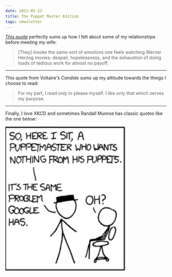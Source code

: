 ```yaml
---
date: 2022-05-23
title: The Puppet Master Edition
tags: newsletter
---
```


[This quote](https://grantland.com/the-triangle/mlb-shootaround-intriguing-second-half-story-lines/) perfectly sums up how I felt about some of my relationships before meeting my wife:

> [They] invoke the same sort of emotions one feels watching Werner Herzog movies: despair, hopelessness, and the exhaustion of doing loads of tedious work for almost no payoff.

---

This quote from Voltaire's *Candide* sums up my attitude towards the things I choose to read:

> For my part, I read only to please myself. I like only that which serves my purpose.

---

Finally, I love XKCD and sometimes Randall Munroe has classic quotes like the one below:

![puppet](https://raw.githubusercontent.com/muneer78/muneer78.github.io/master/images/xkcd.png)
